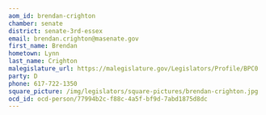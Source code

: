 ```yaml
---
aom_id: brendan-crighton
chamber: senate
district: senate-3rd-essex
email: brendan.crighton@masenate.gov
first_name: Brendan
hometown: Lynn
last_name: Crighton
malegislature_url: https://malegislature.gov/Legislators/Profile/BPC0
party: D
phone: 617-722-1350
square_picture: /img/legislators/square-pictures/brendan-crighton.jpg
ocd_id: ocd-person/77994b2c-f88c-4a5f-bf9d-7abd1875d8dc
---
```

